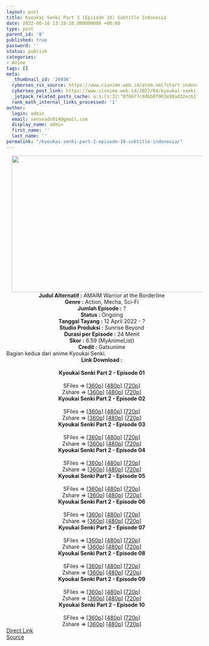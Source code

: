 ```yaml
---
layout: post
title: Kyoukai Senki Part 2 (Episode 10) Subtitle Indonesia
date: 2022-06-16 13:18:10.000000000 +00:00
type: post
parent_id: '0'
published: true
password: ''
status: publish
categories:
- Anime
tags: []
meta:
  _thumbnail_id: '26936'
  cyberseo_rss_source: https://www.ciunime.web.id/atom.xml?start-index=1
  cyberseo_post_link: https://www.ciunime.web.id/2022/04/kyoukai-senki-part-2-subtitle-indonesia.html
  _jetpack_related_posts_cache: a:1:{s:32:"8f6677c9d6b0f903e98ad32ec61f8deb";a:2:{s:7:"expires";i:1663429654;s:7:"payload";a:3:{i:0;a:1:{s:2:"id";i:25480;}i:1;a:1:{s:2:"id";i:25251;}i:2;a:1:{s:2:"id";i:25603;}}}}
  rank_math_internal_links_processed: '1'
author:
  login: admin
  email: senseads014@gmail.com
  display_name: admin
  first_name: ''
  last_name: ''
permalink: "/kyoukai-senki-part-2-episode-10-subtitle-indonesia/"
---
```

<div class="separator" style="clear: both; text-align: center;"><a href="https://blogger.googleusercontent.com/img/b/R29vZ2xl/AVvXsEhvfD4acrIDNWm3b62lfqgk2eMeOChbfKX-naep_RT7Wca7_rCgjSqAhLSW0Kc5gcmCzPNKOoLdp4dLP_YQ5xCPnVFBGvaHyFp8NkhFqjv1sdkTao6rdbI1_ohBKhTocawtAESx5bn5uXMHwh2yNj-ZftX0GiUAY45r2_GDgQK9kczTu_8S_Rci_XWY/s1280/Kyoukai%20Senki%20part%202.png" style="margin-left: 1em; margin-right: 1em;"><img border="0" data-original-height="720" data-original-width="1280" height="360" src="{{ site.baseurl }}/assets/2022/06/Kyoukai%20Senki%20part%202.png" width="640" /></a></div>
<div class="separator" style="clear: both; text-align: center;"></div>
<div style="text-align: center;"><b>Judul</b><b><b> Alternatif</b> :</b> AMAIM Warrior at the Borderline</div>
<div style="text-align: center;"><b><b>Genre :</b></b> Action, Mecha, Sci-Fi</div>
<div style="text-align: center;"><b>Jumlah Episode :</b> ?<br /><b>Status :&nbsp;</b>Ongoing<br /><b>Tanggal Tayang :</b> 12 April&nbsp;2022 - ?<br /><b>Studio Produksi :</b>&nbsp;Sunrise Beyond<br /><b>Durasi per Episode :</b> 24 Menit</div>
<div style="text-align: center;"><b>Skor :</b> 6.59 (MyAnimeList)</div>
<div style="text-align: center;"><b>Credit :</b>&nbsp;Gatsunime</div>
<div style="text-align: center;"></div>
<div style="text-align: justify;">Bagian kedua dari anime&nbsp;Kyoukai Senki.</div>
<div style="text-align: justify;"></div>
<div style="text-align: justify;"></div>
<div style="text-align: center;">
<div style="text-align: center;">
<div style="text-align: left;">
<div style="text-align: center;"><b>Link Download :</b></div>
<div style="text-align: center;"><b><br /></b></div>
<div style="text-align: center;"><span style="text-align: left;"><b>Kyoukai Senki Part 2&nbsp;</b></span><b>- Episode 01</b></div>
<div style="text-align: center;"><b><br /></b></div>
<div style="text-align: center;">SFiles =&gt; [<a href="https://www.mp4upload.com/bvvvvpkhrjra" target="_blank" rel="noopener">360p</a>] [<a href="https://www.mp4upload.com/mxpvozhr7u2e" target="_blank" rel="noopener">480p</a>] [<a href="https://www.mp4upload.com/j3jy2n0sd4l0" target="_blank" rel="noopener">720p</a>]</div>
<div style="text-align: center;">Zshare =&gt; [<a href="https://www89.zippyshare.com/v/I7Mq1SSg/file.html" target="_blank" rel="noopener">360p</a>] [<a href="https://www89.zippyshare.com/v/HWuDvpKW/file.html" target="_blank" rel="noopener">480p</a>] [<a href="https://www89.zippyshare.com/v/hpNBK1I1/file.html" target="_blank" rel="noopener">720p</a>]</div>
<div style="text-align: center;"></div>
<div style="text-align: center;">
<div><span style="text-align: left;"><b>Kyoukai Senki Part 2&nbsp;</b></span><b>- Episode 02</b></div>
<div><b><br /></b></div>
<div>SFiles =&gt; [<a href="http://www.solidfiles.com/v/vNggQXPMMxnvd" target="_blank" rel="noopener">360p</a>] [<a href="http://www.solidfiles.com/v/y6WW7QLPAvGam" target="_blank" rel="noopener">480p</a>] [<a href="http://www.solidfiles.com/v/pd77kvXW4gY8y" target="_blank" rel="noopener">720p</a>]</div>
<div>Zshare =&gt; [<a href="https://www45.zippyshare.com/v/vTzv835m/file.html" target="_blank" rel="noopener">360p</a>] [<a href="https://www45.zippyshare.com/v/LDP4934b/file.html" target="_blank" rel="noopener">480p</a>] [<a href="https://www45.zippyshare.com/v/jVZrhrzu/file.html" target="_blank" rel="noopener">720p</a>]</div>
<div></div>
<div>
<div><span style="text-align: left;"><b>Kyoukai Senki Part 2&nbsp;</b></span><b>- Episode 03</b></div>
<div><b><br /></b></div>
<div>SFiles =&gt; [<a href="http://www.solidfiles.com/v/DeBx8jjqZLZQP" target="_blank" rel="noopener">360p</a>] [<a href="http://www.solidfiles.com/v/PeQxqxgnyPmzV" target="_blank" rel="noopener">480p</a>] [<a href="http://www.solidfiles.com/v/eWvBAzXgpZkAN" target="_blank" rel="noopener">720p</a>]</div>
<div>Zshare =&gt; [<a href="https://www97.zippyshare.com/v/O07sOmr2/file.html" target="_blank" rel="noopener">360p</a>] [<a href="https://www97.zippyshare.com/v/5GF4MFg2/file.html" target="_blank" rel="noopener">480p</a>] [<a href="https://www97.zippyshare.com/v/b5K40Hbd/file.html" target="_blank" rel="noopener">720p</a>]</div>
</div>
<div></div>
<div>
<div><span style="text-align: left;"><b>Kyoukai Senki Part 2&nbsp;</b></span><b>- Episode 04</b></div>
<div><b><br /></b></div>
<div>SFiles =&gt; [<a href="https://www.mp4upload.com/wpq0jp9ctoka" target="_blank" rel="noopener">360p</a>] [<a href="https://www.mp4upload.com/u75ev9h8iwfx" target="_blank" rel="noopener">480p</a>] [<a href="https://www.mp4upload.com/hdy77kv6huxg" target="_blank" rel="noopener">720p</a>]</div>
<div>Zshare =&gt; [<a href="https://www49.zippyshare.com/v/o5h4KIqn/file.html" target="_blank" rel="noopener">360p</a>] [<a href="https://www49.zippyshare.com/v/dxO2nieq/file.html" target="_blank" rel="noopener">480p</a>] [<a href="https://www49.zippyshare.com/v/kv3tcZLM/file.html" target="_blank" rel="noopener">720p</a>]</div>
</div>
<div></div>
<div>
<div><span style="text-align: left;"><b>Kyoukai Senki Part 2&nbsp;</b></span><b>- Episode 05</b></div>
<div><b><br /></b></div>
<div>SFiles =&gt; [<a href="https://www.mp4upload.com/nbnpjd7jvwl7" target="_blank" rel="noopener">360p</a>] [<a href="https://www.mp4upload.com/9y6knzf90vlp" target="_blank" rel="noopener">480p</a>] [<a href="https://www.mp4upload.com/abgu3fj2060a" target="_blank" rel="noopener">720p</a>]</div>
<div>Zshare =&gt; [<a href="https://www119.zippyshare.com/v/K5ZWJfuO/file.html" target="_blank" rel="noopener">360p</a>] [<a href="https://www119.zippyshare.com/v/DzcoZgk9/file.html" target="_blank" rel="noopener">480p</a>] [<a href="https://www119.zippyshare.com/v/BX8I8WRo/file.html" target="_blank" rel="noopener">720p</a>]</div>
</div>
<div></div>
<div>
<div><span style="text-align: left;"><b>Kyoukai Senki Part 2&nbsp;</b></span><b>- Episode 06</b></div>
<div><b><br /></b></div>
<div>SFiles =&gt; [<a href="https://www.mp4upload.com/lq2f5h25vc5j" target="_blank" rel="noopener">360p</a>] [<a href="https://www.mp4upload.com/qd13bggkwmow" target="_blank" rel="noopener">480p</a>] [<a href="https://www.mp4upload.com/t91zkrgsoosv" target="_blank" rel="noopener">720p</a>]</div>
<div>Zshare =&gt; [<a href="https://www2.zippyshare.com/v/zVO9hVX3/file.html" target="_blank" rel="noopener">360p</a>] [<a href="https://www2.zippyshare.com/v/zzCvTTgM/file.html" target="_blank" rel="noopener">480p</a>] [<a href="https://www2.zippyshare.com/v/ka60TVHs/file.html" target="_blank" rel="noopener">720p</a>]</div>
</div>
<div></div>
<div>
<div><span style="text-align: left;"><b>Kyoukai Senki Part 2&nbsp;</b></span><b>- Episode 07</b></div>
<div><b><br /></b></div>
<div>SFiles =&gt; [<a href="http://www.solidfiles.com/v/KnXXyyVDrjVQ4" target="_blank" rel="noopener">360p</a>] [<a href="http://www.solidfiles.com/v/2drrm6QavMBAx" target="_blank" rel="noopener">480p</a>] [<a href="http://www.solidfiles.com/v/GWmmVzXXg6MBL" target="_blank" rel="noopener">720p</a>]</div>
<div>Zshare =&gt; [<a href="https://www80.zippyshare.com/v/Oafskoip/file.html" target="_blank" rel="noopener">360p</a>] [<a href="https://www80.zippyshare.com/v/5XeZvIhZ/file.html" target="_blank" rel="noopener">480p</a>] [<a href="https://www80.zippyshare.com/v/XBbedewV/file.html" target="_blank" rel="noopener">720p</a>]</div>
</div>
<div></div>
<div>
<div><span style="text-align: left;"><b>Kyoukai Senki Part 2&nbsp;</b></span><b>- Episode 08</b></div>
<div><b><br /></b></div>
<div>SFiles =&gt; [<a href="http://www.solidfiles.com/v/DVwprjeD473D6" target="_blank" rel="noopener">360p</a>] [<a href="http://www.solidfiles.com/v/PkKDnxN4GAyKG" target="_blank" rel="noopener">480p</a>] [<a href="http://www.solidfiles.com/v/4QGNZ6RBD8Gn7" target="_blank" rel="noopener">720p</a>]</div>
<div>Zshare =&gt; [<a href="https://www18.zippyshare.com/v/VtaF1vdX/file.html" target="_blank" rel="noopener">360p</a>] [<a href="https://www18.zippyshare.com/v/B8Rlr6lh/file.html" target="_blank" rel="noopener">480p</a>] [<a href="https://www18.zippyshare.com/v/PRvBanPy/file.html" target="_blank" rel="noopener">720p</a>]</div>
</div>
<div></div>
<div>
<div><span style="text-align: left;"><b>Kyoukai Senki Part 2&nbsp;</b></span><b>- Episode 09</b></div>
<div><b><br /></b></div>
<div>SFiles =&gt; [<a href="http://www.solidfiles.com/v/aMxM4k6aGP82L" target="_blank" rel="noopener">360p</a>] [<a href="http://www.solidfiles.com/v/rjejdv3zYNeDP" target="_blank" rel="noopener">480p</a>] [<a href="http://www.solidfiles.com/v/aMxM4deQNM6M6" target="_blank" rel="noopener">720p</a>]</div>
<div>Zshare =&gt; [<a href="https://www16.zippyshare.com/v/GkbZAboU/file.html" target="_blank" rel="noopener">360p</a>] [<a href="https://www16.zippyshare.com/v/cTK7smAD/file.html" target="_blank" rel="noopener">480p</a>] [<a href="https://www16.zippyshare.com/v/eUMeD3gf/file.html" target="_blank" rel="noopener">720p</a>]</div>
</div>
<div></div>
<div>
<div><span style="text-align: left;"><b>Kyoukai Senki Part 2&nbsp;</b></span><b>- Episode 10</b></div>
<div><b><br /></b></div>
<div>SFiles =&gt; [<a href="http://www.solidfiles.com/v/6z576gRZgrQL4" target="_blank" rel="noopener">360p</a>] [<a href="http://www.solidfiles.com/v/YPANv5ynv8Kg2" target="_blank" rel="noopener">480p</a>] [<a href="http://www.solidfiles.com/v/XwyQaDAeLvzg4" target="_blank" rel="noopener">720p</a>]</div>
<div>Zshare =&gt; [<a href="https://www101.zippyshare.com/v/U1xZoF1i/file.html" target="_blank" rel="noopener">360p</a>] [<a href="https://www101.zippyshare.com/v/FD2ubszI/file.html" target="_blank" rel="noopener">480p</a>] [<a href="https://www101.zippyshare.com/v/iFiJr8N1/file.html" target="_blank" rel="noopener">720p</a>]</div>
</div>
</div>
</div>
</div>
</div>
<link rel="stylesheet" href="https://cdnjs.cloudflare.com/ajax/libs/font-awesome/4.7.0/css/font-awesome.min.css" />
<div class="divbtn"> <a href="https://handymansurrender.com/fihup8buzv?key=94550f7ce39444073321dde3b8782f97" class="btn"><i class="fa fa-download"></i> Direct Link</a> <br /><a href="https://www.ciunime.web.id/2022/04/kyoukai-senki-part-2-subtitle-indonesia.html">Source</a> </div>
